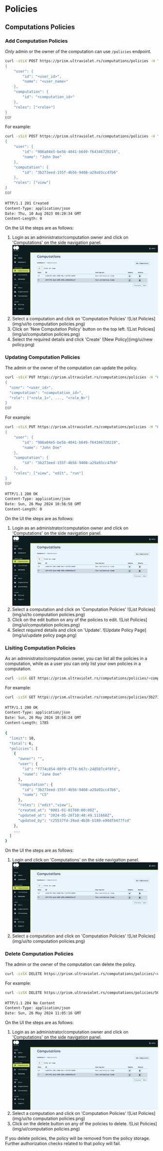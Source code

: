 # Policies

## Computations Policies

### Add Computation Policies

_Only_ admin or the owner of the computation can use `/policies` endpoint.

```bash
curl -sSiX POST https://prism.ultraviolet.rs/computations/policies -H "Content-Type: application/json" -H "Authorization: Bearer <user_token>" -d @- << EOF
{
    "user": {
        "id": "<user_id>",
        "name": "<user_name>"
    },
    "computation": {
        "id": "<computation_id>"
    },
    "roles": ["<role>"]
}
EOF
```

For example:

```bash
curl -sSiX POST https://prism.ultraviolet.rs/computations/policies -H "Content-Type: application/json" -H "Authorization: Bearer eyJhbGciOiJIUzUxMiIsInR5cCI6IkpXVCJ9.eyJkb21haW4iOiJlYzdmNmI2Mi0zYjBiLTRmNmYtOTI1Zi1jMWYwOWFiMmY4ODMiLCJleHAiOjE3MTY3MjI0NzgsImlhdCI6MTcxNjcxODg3OCwiaXNzIjoibWFnaXN0cmFsYS5hdXRoIiwic3ViIjoiYzI1NTM3ZmQtMzlhZC00YjM2LWIxODAtZTkwZGZiNDc3ZmNkIiwidHlwZSI6MCwidXNlciI6ImMyNTUzN2ZkLTM5YWQtNGIzNi1iMTgwLWU5MGRmYjQ3N2ZjZCJ9.ZTw4F3NlP2ziwRF9bgljDoj73ovRvgNHsbt607Z1vvogFd8yMCguKLhLEVbhPfQ_yIXQYQH8fZdRsxFw0QYKXQ" -d @- << EOF
{
    "user": {
        "id": "986a04e5-be5b-4041-b649-f64346720219",
        "name": "John Doe"
    },
    "computation": {
        "id": "3b273eed-155f-4b56-9408-a29a93cc47b6"
    },
    "roles": ["view"]
}
EOF

HTTP/1.1 201 Created
Content-Type: application/json
Date: Thu, 10 Aug 2023 08:20:34 GMT
Content-Length: 0
```

On the UI the steps are as follows:

1. Login as an administrator/computation owner and click on 'Computations' on the side navigation panel.
![List Computations](img/ui/computations%20list.png)
2. Select a computation and click on 'Computation Policies'
![List Policies](img/ui/to computation policies.png)
3. Click on 'New Computation Policy' button on the top left.
![List Policies](img/ui/computation policies.png)
4. Select the required details and click 'Create'
![New Policy](img/ui/new policy.png)

### Updating Computation Policies

The admin or the owner of the computation can update the policy.

```bash
curl -sSiX PUT https://prism.ultraviolet.rs/computations/policies -H "Content-Type: application/json" -H "Authorization: Bearer <user_token>" -d @- << EOF
{
  "user": "<user_id>",
  "computation": "<computation_id>",
  "role": ["<role_1>", ..., "<role_N>"]
}
EOF
```

For example:

```bash
curl -sSiX PUT https://prism.ultraviolet.rs/computations/policies -H "Content-Type: application/json" -H "Authorization: Bearer eyJhbGciOiJIUzUxMiIsInR5cCI6IkpXVCJ9.eyJkb21haW4iOiJlYzdmNmI2Mi0zYjBiLTRmNmYtOTI1Zi1jMWYwOWFiMmY4ODMiLCJleHAiOjE3MTY3MjI0NzgsImlhdCI6MTcxNjcxODg3OCwiaXNzIjoibWFnaXN0cmFsYS5hdXRoIiwic3ViIjoiYzI1NTM3ZmQtMzlhZC00YjM2LWIxODAtZTkwZGZiNDc3ZmNkIiwidHlwZSI6MCwidXNlciI6ImMyNTUzN2ZkLTM5YWQtNGIzNi1iMTgwLWU5MGRmYjQ3N2ZjZCJ9.ZTw4F3NlP2ziwRF9bgljDoj73ovRvgNHsbt607Z1vvogFd8yMCguKLhLEVbhPfQ_yIXQYQH8fZdRsxFw0QYKXQ" -d @- << EOF
{
    "user": {
        "id": "986a04e5-be5b-4041-b649-f64346720219",
        "name": "John Doe"
    },
    "computation": {
        "id": "3b273eed-155f-4b56-9408-a29a93cc47b6"
    },
    "roles": ["view", "edit", "run"]
}
EOF

HTTP/1.1 200 OK
Content-Type: application/json
Date: Sun, 26 May 2024 10:56:58 GMT
Content-Length: 0
```

On the UI the steps are as follows:

1. Login as an administrator/computation owner and click on 'Computations' on the side navigation panel.
![List Computations](img/ui/computations%20list.png)
2. Select a computation and click on 'Computation Policies'
![List Policies](img/ui/to computation policies.png)
3. Click on the edit button on any of the policies to edit.
![List Policies](img/ui/computation policies.png)
4. Select required details and click on 'Update'.
![Update Policy Page](img/ui/update policy page.png)



### Lisiting Computation Policies

As an administrator/computation owner, you can list all the policies in a computation, while as a user you can only list your own policies in a computation.

```bash
curl -isSX GET https://prism.ultraviolet.rs/computations/policies/<computation_id> -H "Authorization: Bearer <user_token>"
```

For example:

```bash
curl -isSX GET https://prism.ultraviolet.rs/computations/policies/3b273eed-155f-4b56-9408-a29a93cc47b6 -H "Authorization: Bearer <user_token>"

HTTP/1.1 200 OK
Content-Type: application/json
Date: Sun, 26 May 2024 10:58:24 GMT
Content-Length: 1785

{
  "limit": 10,
  "total": 6,
  "policies": [
    {
      "owner": "",
      "user": {
        "id": "f774c854-00f9-4774-b67c-248507c4f8fd",
        "name": "Jane Doe"
      },
      "computation": {
        "id": "3b273eed-155f-4b56-9408-a29a93cc47b6",
        "name": "C5"
      },
      "roles": ["edit","view"],
      "created_at": "0001-01-01T00:00:00Z",
      "updated_at": "2024-05-26T10:48:49.111668Z",
      "updated_by": "c25537fd-39ad-4b36-b180-e90dfb477fcd"
    },       
    ...
  ]
}
```

On the UI the steps are as follows:

1. Login and click on 'Computations' on the side navigation panel.
![List Computations](img/ui/computations%20list.png)
2. Select a computation and click on 'Computation Policies'
![List Policies](img/ui/to computation policies.png)

### Delete Computation Policies

The admin or the owner of the computation can delete the policy.

```bash
curl -isSX DELETE https://prism.ultraviolet.rs/computations/policies/<user_id>/<computation_id> -H "Accept: application/json" -H "Authorization: Bearer <user_token>"
```

For example:

```bash
curl -isSX DELETE https://prism.ultraviolet.rs/computations/policies/50569d27-060d-42aa-87a8-11b596ef0e68/306d5348-4865-42df-91e3-b292cc94387f -H "Accept: application/json" -H "Authorization: Bearer eyJhbGciOiJIUzUxMiIsInR5cCI6IkpXVCJ9.eyJkb21haW4iOiJlYzdmNmI2Mi0zYjBiLTRmNmYtOTI1Zi1jMWYwOWFiMmY4ODMiLCJleHAiOjE3MTY3MjI0NzgsImlhdCI6MTcxNjcxODg3OCwiaXNzIjoibWFnaXN0cmFsYS5hdXRoIiwic3ViIjoiYzI1NTM3ZmQtMzlhZC00YjM2LWIxODAtZTkwZGZiNDc3ZmNkIiwidHlwZSI6MCwidXNlciI6ImMyNTUzN2ZkLTM5YWQtNGIzNi1iMTgwLWU5MGRmYjQ3N2ZjZCJ9.ZTw4F3NlP2ziwRF9bgljDoj73ovRvgNHsbt607Z1vvogFd8yMCguKLhLEVbhPfQ_yIXQYQH8fZdRsxFw0QYKXQ"

HTTP/1.1 204 No Content
Content-Type: application/json
Date: Sun, 26 May 2024 11:05:16 GMT
```

On the UI the steps are as follows:

1. Login as an administrator/computation owner and click on 'Computations' on the side navigation panel.
![List Computations](img/ui/computations%20list.png)
2. Select a computation and click on 'Computation Policies'
![List Policies](img/ui/to computation policies.png)
3. Click on the delete button on any of the policies to delete.
![List Policies](img/ui/computation policies.png)


If you delete policies, the policy will be removed from the policy storage. Further authorization checks related to that policy will fail.
